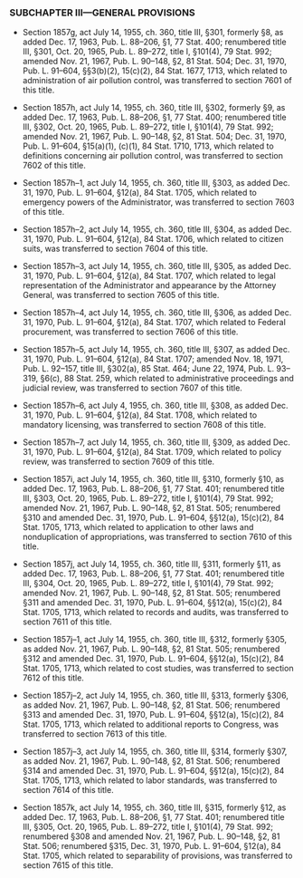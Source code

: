 ### SUBCHAPTER III—GENERAL PROVISIONS
* Section 1857g, act July 14, 1955, ch. 360, title III, §301, formerly §8, as added Dec. 17, 1963, Pub. L. 88–206, §1, 77 Stat. 400; renumbered title III, §301, Oct. 20, 1965, Pub. L. 89–272, title I, §101(4), 79 Stat. 992; amended Nov. 21, 1967, Pub. L. 90–148, §2, 81 Stat. 504; Dec. 31, 1970, Pub. L. 91–604, §§3(b)(2), 15(c)(2), 84 Stat. 1677, 1713, which related to administration of air pollution control, was transferred to section 7601 of this title.

* Section 1857h, act July 14, 1955, ch. 360, title III, §302, formerly §9, as added Dec. 17, 1963, Pub. L. 88–206, §1, 77 Stat. 400; renumbered title III, §302, Oct. 20, 1965, Pub. L. 89–272, title I, §101(4), 79 Stat. 992; amended Nov. 21, 1967, Pub. L. 90–148, §2, 81 Stat. 504; Dec. 31, 1970, Pub. L. 91–604, §15(a)(1), (c)(1), 84 Stat. 1710, 1713, which related to definitions concerning air pollution control, was transferred to section 7602 of this title.

* Section 1857h–1, act July 14, 1955, ch. 360, title III, §303, as added Dec. 31, 1970, Pub. L. 91–604, §12(a), 84 Stat. 1705, which related to emergency powers of the Administrator, was transferred to section 7603 of this title.

* Section 1857h–2, act July 14, 1955, ch. 360, title III, §304, as added Dec. 31, 1970, Pub. L. 91–604, §12(a), 84 Stat. 1706, which related to citizen suits, was transferred to section 7604 of this title.

* Section 1857h–3, act July 14, 1955, ch. 360, title III, §305, as added Dec. 31, 1970, Pub. L. 91–604, §12(a), 84 Stat. 1707, which related to legal representation of the Administrator and appearance by the Attorney General, was transferred to section 7605 of this title.

* Section 1857h–4, act July 14, 1955, ch. 360, title III, §306, as added Dec. 31, 1970, Pub. L. 91–604, §12(a), 84 Stat. 1707, which related to Federal procurement, was transferred to section 7606 of this title.

* Section 1857h–5, act July 14, 1955, ch. 360, title III, §307, as added Dec. 31, 1970, Pub. L. 91–604, §12(a), 84 Stat. 1707; amended Nov. 18, 1971, Pub. L. 92–157, title III, §302(a), 85 Stat. 464; June 22, 1974, Pub. L. 93–319, §6(c), 88 Stat. 259, which related to administrative proceedings and judicial review, was transferred to section 7607 of this title.

* Section 1857h–6, act July 4, 1955, ch. 360, title III, §308, as added Dec. 31, 1970, Pub. L. 91–604, §12(a), 84 Stat. 1708, which related to mandatory licensing, was transferred to section 7608 of this title.

* Section 1857h–7, act July 14, 1955, ch. 360, title III, §309, as added Dec. 31, 1970, Pub. L. 91–604, §12(a), 84 Stat. 1709, which related to policy review, was transferred to section 7609 of this title.

* Section 1857i, act July 14, 1955, ch. 360, title III, §310, formerly §10, as added Dec. 17, 1963, Pub. L. 88–206, §1, 77 Stat. 401; renumbered title III, §303, Oct. 20, 1965, Pub. L. 89–272, title I, §101(4), 79 Stat. 992; amended Nov. 21, 1967, Pub. L. 90–148, §2, 81 Stat. 505; renumbered §310 and amended Dec. 31, 1970, Pub. L. 91–604, §§12(a), 15(c)(2), 84 Stat. 1705, 1713, which related to application to other laws and nonduplication of appropriations, was transferred to section 7610 of this title.

* Section 1857j, act July 14, 1955, ch. 360, title III, §311, formerly §11, as added Dec. 17, 1963, Pub. L. 88–206, §1, 77 Stat. 401; renumbered title III, §304, Oct. 20, 1965, Pub. L. 89–272, title I, §101(4), 79 Stat. 992; amended Nov. 21, 1967, Pub. L. 90–148, §2, 81 Stat. 505; renumbered §311 and amended Dec. 31, 1970, Pub. L. 91–604, §§12(a), 15(c)(2), 84 Stat. 1705, 1713, which related to records and audits, was transferred to section 7611 of this title.

* Section 1857j–1, act July 14, 1955, ch. 360, title III, §312, formerly §305, as added Nov. 21, 1967, Pub. L. 90–148, §2, 81 Stat. 505; renumbered §312 and amended Dec. 31, 1970, Pub. L. 91–604, §§12(a), 15(c)(2), 84 Stat. 1705, 1713, which related to cost studies, was transferred to section 7612 of this title.

* Section 1857j–2, act July 14, 1955, ch. 360, title III, §313, formerly §306, as added Nov. 21, 1967, Pub. L. 90–148, §2, 81 Stat. 506; renumbered §313 and amended Dec. 31, 1970, Pub. L. 91–604, §§12(a), 15(c)(2), 84 Stat. 1705, 1713, which related to additional reports to Congress, was transferred to section 7613 of this title.

* Section 1857j–3, act July 14, 1955, ch. 360, title III, §314, formerly §307, as added Nov. 21, 1967, Pub. L. 90–148, §2, 81 Stat. 506; renumbered §314 and amended Dec. 31, 1970, Pub. L. 91–604, §§12(a), 15(c)(2), 84 Stat. 1705, 1713, which related to labor standards, was transferred to section 7614 of this title.

* Section 1857k, act July 14, 1955, ch. 360, title III, §315, formerly §12, as added Dec. 17, 1963, Pub. L. 88–206, §1, 77 Stat. 401; renumbered title III, §305, Oct. 20, 1965, Pub. L. 89–272, title I, §101(4), 79 Stat. 992; renumbered §308 and amended Nov. 21, 1967, Pub. L. 90–148, §2, 81 Stat. 506; renumbered §315, Dec. 31, 1970, Pub. L. 91–604, §12(a), 84 Stat. 1705, which related to separability of provisions, was transferred to section 7615 of this title.
